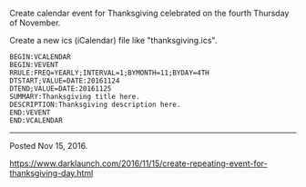 Create calendar event for Thanksgiving celebrated on the fourth Thursday of November.

Create a new ics (iCalendar) file like "thanksgiving.ics".

```
BEGIN:VCALENDAR
BEGIN:VEVENT
RRULE:FREQ=YEARLY;INTERVAL=1;BYMONTH=11;BYDAY=4TH
DTSTART;VALUE=DATE:20161124
DTEND;VALUE=DATE:20161125
SUMMARY:Thanksgiving title here.
DESCRIPTION:Thanksgiving description here.
END:VEVENT
END:VCALENDAR
```

---

Posted Nov 15, 2016.

https://www.darklaunch.com/2016/11/15/create-repeating-event-for-thanksgiving-day.html